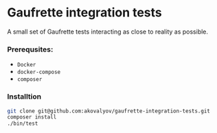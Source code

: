 # Gaufrette integration tests
A small set of Gaufrette tests interacting as close to reality as possible.


### Prerequsites:

* `Docker`
* `docker-compose`
* `composer`

### Installtion

```bash
git clone git@github.com:akovalyov/gaufrette-integration-tests.git
composer install
./bin/test


